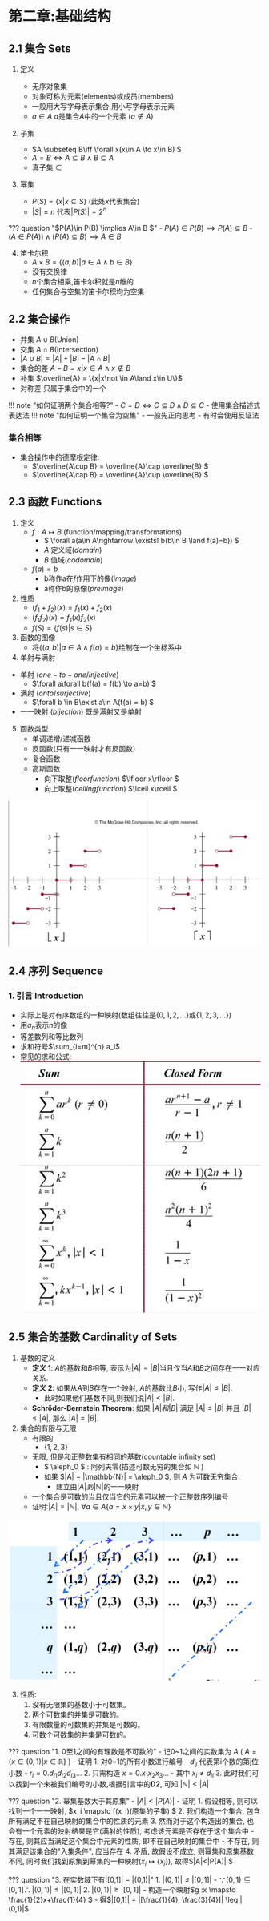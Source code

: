 # **第二章:基础结构** 
## **2.1 集合 Sets**
1. 定义
    - 无序对象集
    - 对象可称为元素(elements)或成员(members)
    - 一般用大写字母表示集合,用小写字母表示元素
    - $a\in A$ $a$是集合$A$中的一个元素 ($a\not \in A$)
2. 子集
    - $A \subseteq B\iff \forall x(x\in A \to x\in B) $
    - $A = B \iff A \subseteq B\land B \subseteq A$
    - 真子集 $\subset$

3. 幂集
    - $P(S) = \{x|x\subseteq S\}$ (此处$x$代表集合)
    - $|S|= n$ 代表$|P(S)| = 2^n$

??? question "$P(A)\in P(B) \implies A\in B $"
    - $P(A)\in P(B) \implies P(A)\subseteq B$
    - $(A\in P(A))\land (P(A)\subseteq B) \implies A\in B$

4. 笛卡尔积 
    - $A\times B = \{(a,b)|a\in A\land b\in B\}$
    - 没有交换律
    - $n$个集合相乘,笛卡尔积就是$n$维的
    - 任何集合与空集的笛卡尔积均为空集

## **2.2 集合操作**
- 并集 $A\cup B$(Union)
- 交集 $A\cap B$(Intersection)
- $|A\cup B| = |A| + |B| - |A\cap B|$
- 集合的差 $A-B = {x|x\in A\land x\not \in B}$
- 补集 $\overline{A} = \{x|x\not \in A\land x\in U\}$
- 对称差 只属于集合中的一个

!!! note "如何证明两个集合相等?"
    - $C=D \iff C\subseteq D \land D\subseteq C$
    - 使用集合描述式表达法
!!! note "如何证明一个集合为空集"
    - 一般先正向思考
    - 有时会使用反证法
### **集合相等**
- 集合操作中的德摩根定律:
    - $\overline{A\cup B} = \overline{A}\cap \overline{B} $
    - $\overline{A\cap B} = \overline{A}\cup \overline{B} $


## **2.3 函数 Functions**
1. 定义
    - $f:A \mapsto B$ (function/mapping/transformations)
        - $ \forall a(a\in A\rightarrow \exists! b(b\in B \land f(a)=b)) $
        - $A$ 定义域($domain$)
        - $B$ 值域($codomain$)
    - $f(a)= b$
        - b称作a在$f$作用下的像($image$)
        - a称作b的原像($preimage$)
2. 性质
    - $(f_1 + f_2)(x) = f_1(x)+f_2(x)$
    - $(f_1f_2)(x) = f_1(x)f_2(x)$
    - $f(S) = \{ f(s)| s\in S\}$
3. 函数的图像
    - 将$\{(a,b)|a\in A \land f(a) = b \}$绘制在一个坐标系中
4. 单射与满射 
- 单射 ($one-to-one/injective$)
    - $\forall a\forall b(f(a) = f(b) \to a=b) $
- 满射 ($onto/surjective$)
    - $\forall b \in B\exist a\in A(f(a) = b) $
- 一一映射 ($bijection$) 既是满射又是单射
5. 函数类型 
    - 单调递增/递减函数
    - 反函数(只有一一映射才有反函数)
    - 复合函数
    - 高斯函数 
        - 向下取整($floor function$) $\lfloor x\rfloor $
        - 向上取整($ceiling function$) $\lceil x\rceil $

![DM_2](./DM_2.png)

## **2.4 序列 Sequence**
### 1. 引言 Introduction
- 实际上是对有序数组的一种映射(数组往往是$\{0, 1, 2,...\}$或$\{1,2,3,...\}$)
- 用$a_n$表示$n$的像
- 等差数列和等比数列
- 求和符号$\sum_{i=m}^{n} a_i$
- 常见的求和公式:
![DM_3](DM_3.png)


## **2.5 集合的基数 Cardinality of Sets**
1. 基数的定义
    - **定义 1**: $A$的基数和$B$相等, 表示为$|A|=|B|$当且仅当$A$和$B$之间存在一一对应关系. 
    - **定义 2**: 如果从$A$到$B$存在一个映射, $A$的基数比$B$小, 写作$|A| \leq |B|$.
        - 此时如果他们基数不同,则我们说$|A| < |B|$. 
    - **Schrőder-Bernstein Theorem**: 如果 $|A| 和 |B|$ 满足  $|A| \leq |B|$ 并且 $|B| \leq |A|$, 那么 $|A| = |B|$.
2. 集合的有限与无限
    - 有限的
        - $\{1,2,3\}$
    - 无限, 但是和正整数集有相同的基数(countable infinity set)
        - $ \aleph_0 $ : 阿列夫零(描述可数无穷的集合如 $\mathbb{N}$ )
        - 如果 $|A| = |\mathbb{N}| = \aleph_0 $, 则 $A$ 为可数无穷集合. 
            - 建立由$|A| 到 |\mathbb{N}|$的一一映射
    - 一个集合是可数的当且仅当它的元素可以被一个正整数序列编号
    - 证明:$|A| = |\mathbb{N}|,\ \forall a\in A\{a = x\times y|x,y \in \mathbb{N}\}$

![DM_1](DM_1.png)

3. 性质:
    1. 没有无限集的基数小于可数集。
    2. 两个可数集的并集是可数的。
    3. 有限数量的可数集的并集是可数的。
    4. 可数个可数集的并集是可数的。

??? question "1. 0至1之间的有理数是不可数的"
    - 记0~1之间的实数集为 $A$ ( $A = \{ x \in (0,1) | x \in \mathbb{R} \}$ )
    - 证明
        1. 对0~1的所有小数进行编号 
            - $d_{ij}$ 代表第i个数的第j位小数 
            - $r_i = 0.d_{i1}d_{i2}d_{i3}...$ 
        2. 只需构造 $x = 0.x_1x_2x_3...$
            - 其中 $x_i \neq d_{ii}$
        3. 此时我们可以找到一个未被我们编号的小数,根据引言中的**D2**, 可知 $|\mathbb{N}| < |A|$

??? question "2. 幂集基数大于其原集"
    - $|A|<|P(A)|$
    - 证明
        1. 假设相等, 则可以找到一个一一映射, $x_i \mapsto f(x_i)(原集的子集) $
        2. 我们构造一个集合, 包含所有满足不在自己映射的集合中的性质的元素
        3. 然而对于这个构造出的集合, 也会有一个元素的映射结果是它(满射的性质), 考虑该元素是否存在于这个集合中
            - 存在, 则其应当满足这个集合中元素的性质, 即不在自己映射的集合中
            - 不存在, 则其满足该集合的"入集条件", 应当存在
        4. 矛盾, 故假设不成立, 则幂集和原集基数不同, 同时我们找到原集到幂集的一种映射($x_i \mapsto \{x_i\}$), 故得$|A|<|P(A)| $

??? question "3. 在实数域下有|[0,1]| = |(0,1)|"
    1. $|(0,1)| \leq |[0,1]|$
        - $\because (0,1) \subseteq [0,1] \therefore |(0,1)| \leq |[0,1]|$ 
    2. $|(0,1)| \geq |[0,1]|$
        - 构造一个映射$g :x \mapsto \frac{1}{2}x+\frac{1}{4} $
        - 得$|[0,1]| = |[\frac{1}{4}, \frac{3}{4}]| \leq |(0,1)|$







